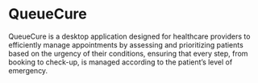 # QueueCure
QueueCure is a desktop application designed for healthcare providers to efficiently manage appointments by assessing and prioritizing patients based on the urgency of their conditions, ensuring that every step, from booking to check-up, is managed according to the patient’s level of emergency.
